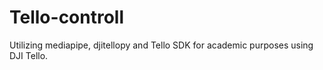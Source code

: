 # Tello-controll
Utilizing mediapipe, djitellopy and Tello SDK for academic purposes using DJI Tello.
